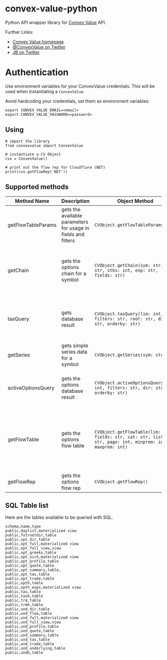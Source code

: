 # convex-value-python
Python API wrapper library for [Convex Value](https://convexvalue.com/) API.

Further Links:
* [Convex Value homepage](https://convexvalue.com/)
* [@ConvexValue on Twitter](https://twitter.com/convexvalue)
* [JB on Twitter](https://twitter.com/jbtobar_)

# Authentication
Use environment variables for your ConvexValue credentials. This will be used when instantiating a `ConvexValue`. 

Avoid hardcoding your credentials, set them as environment variables:
```
export CONVEX_VALUE_EMAIL=<email>
export CONVEX_VALUE_PASSWORD=<password>
```

## Using
```
# import the library
from convexvalue import ConvexValue

# instantiate a CV Object
cvx = ConvexValue()

# print out the flow rep for Cloudflare (NET)
print(cvx.getFlowRep('NET'))
```

## Supported methods

| Method Name | Description | Object Method | Parameters
| ----------- | ----------- | ----------- |  ----------- |
| getFlowTableParams | gets the available parameters for usage in fields and filters | `CVObject.getFlowTableParams()` | None
| getChain | gets the options chain for a symbol | `CVObject.getChain(sym: str, otm: str, stks: int, exp: str, fields: str)` | `sym`: symbol of the stock ticker, e.g. AAPl <br> `otm`: out-of-the-money, e.g. True <br> `stks`: e.g. 5 <br> exp: expiration dates, e.g. 1,2,3 <br> `fields`: fields to bring into chart, e.g. vol,delta,gamma 
| tasQuery | gets database result | `CVObject.tasQuery(lim: int, filters: str, root: str, dir: str, orderby: str)` | `lim`: limit of data, e.g. 100 <br>  `filters`: query filters, e.g. size>100 <br> `root`: symbol of stock, e.g. AAPL <br> dir: direction, e.g. desc <br> `orderby`: field to order by, e.g. size
| getSeries | gets simple series data for a symbol | `CVObject.getSeries(sym: str)` | `sym`: symbol of the stock ticker, e.g. AAPl
| activeOptionsQuery | gets the options database result | `CVObject.activeOptionsQuery(lim: int, filters: str, dir: str, orderby: str)` | `lim`: limit of data, e.g. 100 <br> `filters`: query filters, e.g. volm>100,delta<0.05,delta>0.05 <br> `dir`: direction, e.g. desc <br> `orderby`: field to order by, e.g. dayVolume
| getFlowTable | gets the options flow table | `CVObject.getFlowTable(lim: int, fields: str, cat: str, list: str, page: int, minprem: int, maxprem: int)` | `lim`: limit of data, e.g. 100  <br> `fields`: fields to bring into chart, e.g. value,price,volatility <br> `cat`: direction, e.g. ALL <br> `list`: field to order by, e.g. ALL <br> `page`: pagination marker, e.g. 1  <br> `minprem`: minium premium filter, e.g. 0 <br> `maxprem`: maximum premium filter, e.g. 0
| getFlowRep | gets the options flow rep | `CVObject.getFlowRep()`| None

## SQL Table list
Here are the tables available to be queried with SQL.

```
schema,name,type
public,daylist,materialized view
public,futrootdir,table
public,opt_dir,table
public,opt_full,materialized view
public,opt_full_view,view
public,opt_greeks,table
public,opt_oich,materialized view
public,opt_profile,table
public,opt_quote,table
public,opt_summary,table,
public,opt_tas,table
public,opt_trade,table
public,opth,table
public,opth_exps,materialized view
public,tas,table
public,tash,table
public,trm,table
public,trmh,table
public,und_dir,table
public,und_flow,table
public,und_full,materialized view
public,und_full_view,view
public,und_profile,table
public,und_quote,table
public,und_summary,table
public,und_tas,table
public,und_trade,table
public,und_underlying,table
public,undh,table
```